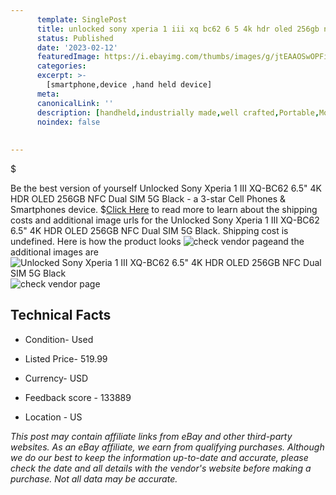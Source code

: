 ```yaml
---
      template: SinglePost
      title: unlocked sony xperia 1 iii xq bc62 6 5 4k hdr oled 256gb nfc dual sim 5g black
      status: Published
      date: '2023-02-12'
      featuredImage: https://i.ebayimg.com/thumbs/images/g/jtEAAOSwOPFiugX1/s-l225.jpg
      categories: 
      excerpt: >-
        [smartphone,device ,hand held device]
      meta:
      canonicalLink: ''
      description: [handheld,industrially made,well crafted,Portable,Mobile,Compact,Convenient,Lightweight,Maneuverable,Man-portable,Miniature,Carriable,Hand-held,Light,Holdable,Transportable,Mobile device,Pocket-sized,On-the-go,Wireless,Cordless,Compact size,Convenient size, smartphone,device ,hand held device]
      noindex: false
      
        
---
```

$

Be the best version of yourself Unlocked Sony Xperia 1 III XQ-BC62 6.5" 4K HDR OLED 256GB NFC Dual SIM 5G Black - a 3-star Cell Phones & Smartphones device.
$[Click Here](https://www.ebay.com/itm/325336048290?hash=item4bbf8a22a2%3Ag%3AjtEAAOSwOPFiugX1&mkevt=1&mkcid=1&mkrid=711-53200-19255-0&campid=%253CePNCampaignId%253E&customid=%253CreferenceId%253E&toolid=10049) to read more to learn about the shipping costs and additional image urls for the Unlocked Sony Xperia 1 III XQ-BC62 6.5" 4K HDR OLED 256GB NFC Dual SIM 5G Black. Shipping cost is undefined. Here is how the product looks ![check vendor page](https://i.ebayimg.com/thumbs/images/g/jtEAAOSwOPFiugX1/s-l225.jpg)and the additional images are![Unlocked Sony Xperia 1 III XQ-BC62 6.5" 4K HDR OLED 256GB NFC Dual SIM 5G Black](https://i.ebayimg.com/images/g/jtEAAOSwOPFiugX1/s-l1600.jpg)![check vendor page](https://origin-galleryplus.ebayimg.com/ws/web/325336048290_2_0_1/225x225.jpg,https://origin-galleryplus.ebayimg.com/ws/web/325336048290_3_0_1/225x225.jpg)



 ## Technical Facts 



     
      

 - Condition- Used 


      

 - Listed Price- 519.99 


      

 - Currency- USD 


      

 - Feedback score - 133889 


      

 - Location - US 


      
      

 *_This post may contain affiliate links from eBay and other third-party websites. As an eBay affiliate, we earn from qualifying purchases. Although we do our best to keep the information up-to-date and accurate, please check the date and all details with the vendor's website before making a purchase. Not all data may be accurate._*






